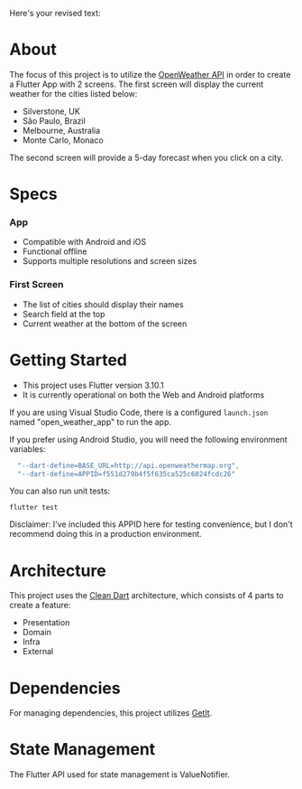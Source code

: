 Here's your revised text:

# About
The focus of this project is to utilize the [OpenWeather API](https://openweathermap.org) in order to create a Flutter App with 2 screens. The first screen will display the current weather for the cities listed below:

- Silverstone, UK
- São Paulo, Brazil
- Melbourne, Australia
- Monte Carlo, Monaco

The second screen will provide a 5-day forecast when you click on a city.

# Specs

### App
- Compatible with Android and iOS
- Functional offline
- Supports multiple resolutions and screen sizes

### First Screen
- The list of cities should display their names
- Search field at the top
- Current weather at the bottom of the screen

# Getting Started

- This project uses Flutter version 3.10.1
- It is currently operational on both the Web and Android platforms

If you are using Visual Studio Code, there is a configured `launch.json` named "open_weather_app" to run the app.

If you prefer using Android Studio, you will need the following environment variables:

```yaml
  "--dart-define=BASE_URL=http://api.openweathermap.org",
  "--dart-define=APPID=f551d279b4f5f635ca525c6024fcdc26"
```

You can also run unit tests:

```
flutter test
```

Disclaimer: I've included this APPID here for testing convenience, but I don't recommend doing this in a production environment.

# Architecture

This project uses the [Clean Dart](https://github.com/Flutterando/Clean-Dart) architecture, which consists of 4 parts to create a feature:

- Presentation
- Domain
- Infra
- External

# Dependencies

For managing dependencies, this project utilizes [GetIt](https://pub.dev/packages/get_it).

# State Management

The Flutter API used for state management is ValueNotifier.